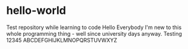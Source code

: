 # hello-world
Test repository while learning to code
Hello Everybody
I'm new to this whole programming thing - well since university days anyway.
Testing 12345 ABCDEFGHIJKLMNOPQRSTUVWXYZ
